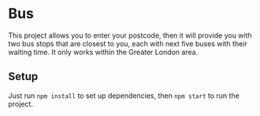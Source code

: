 # Bus

This project allows you to enter your postcode, then it will provide you with two bus stops that are closest to you, each with next five buses with their waiting time. It only works within the Greater London area. 

## Setup
Just run `npm install` to set up dependencies, then `npm start` to run the project. 
